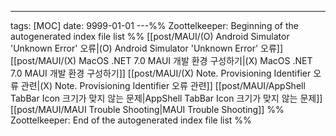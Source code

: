 ---
tags: [MOC]
date: 9999-01-01
---%% Zoottelkeeper: Beginning of the autogenerated index file list  %%
 [[post/MAUI/(O) Android Simulator 'Unknown Error' 오류|(O) Android Simulator 'Unknown Error' 오류]]
 [[post/MAUI/(X) MacOS .NET 7.0 MAUI 개발 환경 구성하기|(X) MacOS .NET 7.0 MAUI 개발 환경 구성하기]]
 [[post/MAUI/(X) Note. Provisioning Identifier 오류 관련|(X) Note. Provisioning Identifier 오류 관련]]
 [[post/MAUI/AppShell TabBar Icon 크기가 맞지 않는 문제|AppShell TabBar Icon 크기가 맞지 않는 문제]]
 [[post/MAUI/MAUI Trouble Shooting|MAUI Trouble Shooting]]
%% Zoottelkeeper: End of the autogenerated index file list  %%
